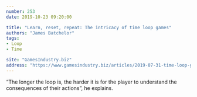 ```yaml
---
number: 253
date: 2019-10-23 09:20:00

title: "Learn, reset, repeat: The intricacy of time loop games"
authors: "James Batchelor"
tags:
- Loop
- Time

site: "GamesIndustry.biz"
address: "https://www.gamesindustry.biz/articles/2019-07-31-time-loop-games"
---
```


“The longer the loop is, the harder it is for the player to understand the consequences of their actions”, he explains.
